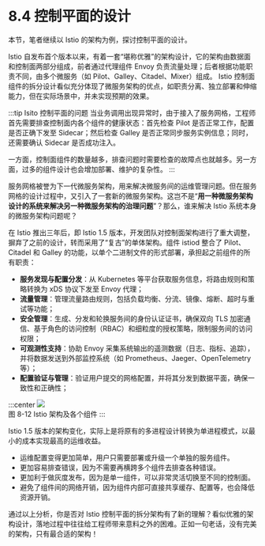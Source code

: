 # 8.4 控制平面的设计

本节，笔者继续以 Istio 的架构为例，探讨控制平面的设计。

Istio 自发布首个版本以来，有着一套“堪称优雅”的架构设计，它的架构由数据面和控制面两部分组成，前者通过代理组件 Envoy 负责流量处理；后者根据功能职责不同，由多个微服务（如 Pilot、Galley、Citadel、Mixer）组成。 Istio 控制面组件的拆分设计看似充分体现了微服务架构的优点，如职责分离、独立部署和伸缩能力，但在实际场景中，并未实现预期的效果。

:::tip Isito 控制平面的问题
当业务调用出现异常时，由于接入了服务网格，工程师首先需要排查控制面内各个组件的健康状态：首先检查 Pilot 是否正常工作，配置是否正确下发至 Sidecar；然后检查 Galley 是否正常同步服务实例信息；同时，还需要确认 Sidecar 是否成功注入。

一方面，控制面组件的数量越多，排查问题时需要检查的故障点也就越多。另一方面，过多的组件设计也会增加部署、维护的复杂性。
:::

服务网格被誉为下一代微服务架构，用来解决微服务间的运维管理问题。但在服务网格的设计过程中，又引入了一套新的微服务架构。这岂不是“**用一种微服务架构设计的系统来解决另一种微服务架构的治理问题**”？那么，谁来解决 Istio 系统本身的微服务架构问题呢？

在 Istio 推出三年后，即 Istio 1.5 版本，开发团队对控制面架构进行了重大调整，摒弃了之前的设计，转而采用了“复古”的单体架构。组件 istiod 整合了 Pilot、Citadel 和 Galley 的功能，以单个二进制文件的形式部署，承担起之前组件的所有职责：

- **服务发现与配置分发**：从 Kubernetes 等平台获取服务信息，将路由规则和策略转换为 xDS 协议下发至 Envoy 代理；
- **流量管理**：管理流量路由规则，包括负载均衡、分流、镜像、熔断、超时与重试等功能；
- **安全管理**：生成、分发和轮换服务间的身份认证证书，确保双向 TLS 加密通信、基于角色的访问控制（RBAC）和细粒度的授权策略，限制服务间的访问权限；
- **可观测性支持**：协助 Envoy 采集系统输出的遥测数据（日志、指标、追踪），并将数据发送到外部监控系统（如 Prometheus、Jaeger、OpenTelemetry 等）；
- **配置验证与管理**：验证用户提交的网格配置，并将其分发到数据平面，确保一致性和正确性；

:::center
  ![](../assets/service-mesh-arc.svg)<br/>
  图 8-12 Istio 架构及各个组件
:::

Istio 1.5 版本的架构变化，实际上是将原有的多进程设计转换为单进程模式，以最小的成本实现最高的运维收益。

- 运维配置变得更加简单，用户只需要部署或升级一个单独的服务组件。
- 更加容易排查错误，因为不需要再横跨多个组件去排查各种错误。
- 更加利于做灰度发布，因为是单一组件，可以非常灵活切换至不同的控制面。
- 避免了组件间的网络开销，因为组件内部可直接共享缓存、配置等，也会降低资源开销。

通过以上分析，你是否对 Istio 控制平面的拆分架构有了新的理解？看似优雅的架构设计，落地过程中往往给工程师带来意料之外的困难。正如一句老话，没有完美的架构，只有最合适的架构！